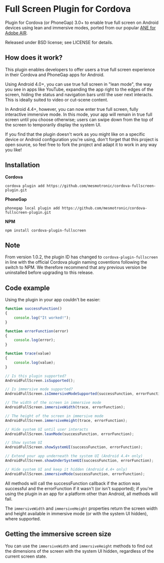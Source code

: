 Full Screen Plugin for Cordova
==============================

Plugin for Cordova (or PhoneGap) 3.0+ to enable true full screen on Android devices using lean and immersive modes, ported from our popular [ANE for Adobe AIR](https://github.com/mesmotronic/air-fullscreen-ane).

Released under BSD license; see LICENSE for details.

How does it work?
-----------------

This plugin enables developers to offer users a true full screen experience in their Cordova and PhoneGap apps for Android.

Using Android 4.0+, you can use true full screen in "lean mode", the way you see in apps like YouTube, expanding the app right to the edges of the screen, hiding the status and navigation bars until the user next interacts. This is ideally suited to video or cut-scene content.

In Android 4.4+, however, you can now enter true full screen, fully interactive immersive mode. In this mode, your app will remain in true full screen until you choose otherwise; users can swipe down from the top of the screen to temporarily display the system UI.

If you find that the plugin doesn't work as you might like on a specific device or Android configuration you're using, don't forget that this project is open source, so feel free to fork the project and adapt it to work in any way you like!

Installation
------------

**Cordova**

`cordova plugin add https://github.com/mesmotronic/cordova-fullscreen-plugin.git`

**PhoneGap**

`phonegap local plugin add https://github.com/mesmotronic/cordova-fullscreen-plugin.git`

**NPM**

`npm install cordova-plugin-fullscreen`

Note
----

From version 1.0.2, the plugin ID has changed to `cordova-plugin-fullscreen` in line with the official Cordova plugin naming coventions following the switch to NPM. We therefore recommend that any previous version be uninstalled before upgrading to this release.

Code example
------------

Using the plugin in your app couldn't be easier:

```js
function successFunction()
{
    console.log("It worked!");
}

function errorFunction(error)
{
    console.log(error);
}

function trace(value)
{
	console.log(value);
}

// Is this plugin supported?
AndroidFullScreen.isSupported();

// Is immersive mode supported?
AndroidFullScreen.isImmersiveModeSupported(successFunction, errorFunction);

// The width of the screen in immersive mode
AndroidFullScreen.immersiveWidth(trace, errorFunction);

// The height of the screen in immersive mode
AndroidFullScreen.immersiveHeight(trace, errorFunction);

// Hide system UI until user interacts
AndroidFullScreen.leanMode(successFunction, errorFunction);

// Show system UI
AndroidFullScreen.showSystemUI(successFunction, errorFunction);

// Extend your app underneath the system UI (Android 4.4+ only)
AndroidFullScreen.showUnderSystemUI(successFunction, errorFunction);

// Hide system UI and keep it hidden (Android 4.4+ only)
AndroidFullScreen.immersiveMode(successFunction, errorFunction);

```

All methods will call the successFunction callback if the action was successful and the errorFunction if it wasn't (or isn't supported); if you're using the plugin in an app for a platform other than Android, all methods will fail.

The `immersiveWidth` and `immersiveHeight` properties return the screen width and height available in immersive mode (or with the system UI hidden), where supported.

Getting the immersive screen size
---------------------------------

You can use the `immersiveWidth` and `immersiveHeight` methods to find out the dimensions of the screen with the system UI hidden, regardless of the current screen state.
